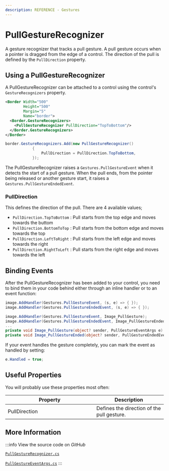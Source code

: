 ```yaml
---
description: REFERENCE - Gestures
---
```


# PullGestureRecognizer

A gesture recognizer that tracks a pull gesture. A pull gesture occurs when a pointer is dragged from the edge of a control. The direction of the pull is defined by the `PullDirection` property.

## Using a PullGestureRecognizer
A PullGestureRecognizer can be attached to a control using the control's `GestureRecognizers` property.
```xml
<Border Width="500"
        Height="500"
        Margin="5"
        Name="border">
  <Border.GestureRecognizers>
    <PullGestureRecognizer PullDirection="TopToBottom"/>
  </Border.GestureRecognizers>
</Border>
```

```csharp title='C#'
border.GestureRecognizers.Add(new PullGestureRecognizer()
            {
                PullDirection = PullDirection.TopToBottom,
            });
```

The PullGestureRecognizer raises a `Gestures.PullGestureEvent` when it detects the start of a pull gesture. When the pull ends, from the pointer being released or another gesture start, it raises a `Gestures.PullGestureEndedEvent`.

### PullDirection
This defines the direction of the pull. There are 4 available values;
* `PullDirection.TopToBottom` : Pull starts from the top edge and moves towards the buttom
* `PullDirection.BottomToTop` : Pull starts from the bottom edge and moves towards the top
* `PullDirection.LeftToRight` : Pull starts from the left edge and moves towards the right
* `PullDirection.RightToLeft` : Pull starts from the right edge and moves towards the left

## Binding Events
After the PullGestureRecognizer has been added to your control, you need to bind them in your code behind either through an inline handler or to an event function:
```csharp title='C#'
image.AddHandler(Gestures.PullGestureEvent, (s, e) => { });
image.AddHandler(Gestures.PullGestureEndedEvent, (s, e) => { });
```
```csharp title='C#'
image.AddHandler(Gestures.PullGestureEvent, Image_PullGesture);
image.AddHandler(Gestures.PullGestureEndedEvent, Image_PullGestureEnded);
...
private void Image_PullGesture(object? sender, PullGestureEventArgs e) { }
private void Image_PullGestureEnded(object? sender, PullGestureEndedEventArgs e) { }
```
If your event handles the gesture completely, you can mark the event as handled by setting:
```csharp title='C#'
e.Handled = true;
```

## Useful Properties

You will probably use these properties most often:

<table>
    <thead>
      <tr>
        <th width="266">Property</th>
        <th>Description</th>
      </tr>
    </thead>
    <tbody>
      <tr>
        <td>PullDirection</td>
        <td>Defines the direction of the pull gesture. </td>
      </tr>
    </tbody>
  </table>


## More Information

:::info
View the source code on _GitHub_ 

[`PullGestureRecognizer.cs`](https://github.com/AvaloniaUI/Avalonia/blob/master/src/Avalonia.Base/Input/GestureRecognizers/PullGestureRecognizer.cs)

[`PullGestureEventArgs.cs`](https://github.com/AvaloniaUI/Avalonia/blob/master/src/Avalonia.Base/Input/PullGestureEventArgs.cs)
:::
